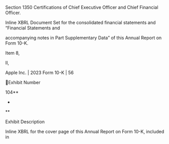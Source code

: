 Section 1350 Certifications of Chief Executive Officer and Chief Financial Officer.

Inline  XBRL  Document  Set  for  the  consolidated  financial  statements  and
“Financial  Statements  and

accompanying  notes
in  Part
Supplementary Data” of this Annual Report on Form 10-K.

Item  8,

II,

Apple Inc. | 2023 Form 10-K | 56

Exhibit
Number

104**

*

**

Exhibit Description

Inline XBRL for the cover page of this Annual Report on Form 10-K, included in